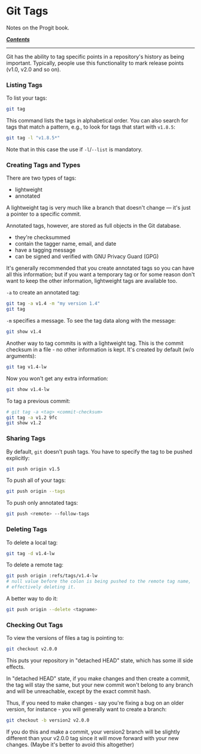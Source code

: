 # Git Tags

Notes on the Progit book.

[***Contents***](README.md)

---

Git has the ability to tag specific points in a repository's history as being
important. Typically, people use this functionality to mark release points
(v1.0, v2.0 and so on). 

### Listing Tags

To list your tags:

```bash
git tag
```

This command lists the tags in alphabetical order. You can also search for tags
that match a pattern, e.g., to look for tags that start with `v1.8.5`:

```bash
git tag -l "v1.8.5*"
```

Note that in this case the use if `-l`/`--list` is mandatory.

### Creating Tags and Types

There are two types of tags:
- lightweight
- annotated

A lightweight tag is very much like a branch that doesn't change — it's just a
pointer to a specific commit.

Annotated tags, however, are stored as full objects in the Git database.
- they're checksummed
- contain the tagger name, email, and date
- have a tagging message
- can be signed and verified with GNU Privacy Guard (GPG)

It's generally recommended that you create annotated tags so you can have all
this information; but if you want a temporary tag or for some reason don't want
to keep the other information, lightweight tags are available too.

`-a` to create an annotated tag:

```bash
git tag -a v1.4 -m "my version 1.4"
git tag
```

`-m` specifies a message. To see the tag data along with the message:

```bash
git show v1.4
```

Another way to tag commits is with a lightweight tag. This is the commit
checksum in a file - no other information is kept. It's created by default (w/o
arguments):

```bash
git tag v1.4-lw
```

Now you won't get any extra information:

```bash
git show v1.4-lw
```

To tag a previous commit:

```bash
# git tag -a <tag> <commit-checksum>
git tag -a v1.2 9fc
git show v1.2
```

### Sharing Tags

By default, `git` doesn't push tags. You have to specify the tag to be pushed
explicitly:

```bash
git push origin v1.5
```

To push all of your tags:

```bash
git push origin --tags
```

To push only annotated tags:

```bash
git push <remote> --follow-tags
```

### Deleting Tags

To delete a local tag:

```bash
git tag -d v1.4-lw
```

To delete a remote tag:

```bash
git push origin :refs/tags/v1.4-lw 
# null value before the colon is being pushed to the remote tag name,
# effectively deleting it.
```

A better way to do it:

```bash
git push origin --delete <tagname>
```

### Checking Out Tags

To view the versions of files a tag is pointing to:

```bash
git checkout v2.0.0
```

This puts your repository in "detached HEAD" state, which has some ill side
effects. 

In "detached HEAD" state, if you make changes and then create a commit, the tag
will stay the same, but your new commit won't belong to any branch and will be
unreachable, except by the exact commit hash. 

Thus, if you need to make changes - say you're fixing a bug on an older
version, for instance - you will generally want to create a branch:

```bash
git checkout -b version2 v2.0.0
```

If you do this and make a commit, your version2 branch will be slightly
different than your v2.0.0 tag since it will move forward with your new
changes. (Maybe it's better to avoid this altogether)
